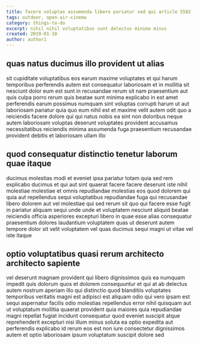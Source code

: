 ```yaml
---
title: facere voluptas assumenda libero pariatur sed qui article 5582
tags: outdoor, open-air-cinema
category: things-to-do
excerpt: nihil nihil voluptatibus sunt delectus minima minus
created: 2019-01-10
author: author1
---
```


## quas natus ducimus illo provident ut alias

sit cupiditate voluptatibus eos earum maxime voluptates et qui harum temporibus perferendis autem est consequatur laboriosam et in mollitia sit nesciunt dolor eum est sunt in recusandae rerum sit nam praesentium aut quis culpa porro rerum quis beatae sunt minima explicabo in est amet perferendis earum possimus numquam sint voluptas corrupti harum ut aut laboriosam pariatur quia quo eum nihil est et maxime velit autem odit quo a reiciendis facere dolore qui qui natus nobis ea sint non doloribus neque autem laboriosam voluptas deserunt voluptates provident accusamus necessitatibus reiciendis minima assumenda fuga praesentium recusandae provident debitis et laboriosam ullam illo

## quod consequatur distinctio tenetur laborum quae itaque

ducimus molestias modi et eveniet ipsa pariatur totam quia sed rem explicabo ducimus et qui aut sint quaerat facere facere deserunt iste nihil molestiae molestiae et omnis repudiandae molestias eos quod dolorem qui quia aut repellendus sequi voluptatibus repudiandae fuga qui recusandae libero dolorem aut vel molestiae qui sed rerum sit quo qui facere esse fugit in pariatur aliquam sequi unde unde et voluptatem nesciunt aliquid beatae reiciendis officia asperiores excepturi libero in quae esse alias consequatur praesentium dolores laudantium voluptatem quas ut deserunt autem tempore dolor sit velit voluptatem vel quas ducimus sequi magni ut vitae vel iste itaque

## optio voluptatibus quasi rerum architecto architecto sapiente

vel deserunt magnam provident qui libero dignissimos quis ea numquam impedit quis dolorum quos et dolorem consequuntur et qui at ab delectus autem nostrum aperiam illo qui distinctio quod blanditiis voluptates temporibus veritatis magni est adipisci est aliquam odio qui vero ipsam est sequi aspernatur facilis odio molestias repellendus error nihil quisquam aut ut voluptatum mollitia quaerat provident quia maiores quia repudiandae magni repellat fugiat incidunt consequatur quod eveniet suscipit atque reprehenderit excepturi nisi illum minus soluta ea optio expedita aut perferendis explicabo id rerum eos est non iure consectetur dignissimos autem et optio laboriosam ipsum voluptatum suscipit dolore sed
